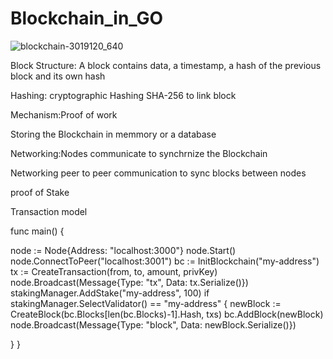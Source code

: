 # Blockchain_in_GO

![blockchain-3019120_640](https://github.com/user-attachments/assets/bf621c19-659f-4b3c-9567-a0196c7ecc3a)

Block Structure: A block contains data, a timestamp, a hash of the previous block and its own hash

Hashing: cryptographic Hashing SHA-256 to link block

Mechanism:Proof of work

Storing the Blockchain in memmory or a database

Networking:Nodes communicate to synchrnize the Blockchain

Networking peer to peer communication to sync blocks between nodes

proof of Stake

Transaction model


func main() {

  node := Node{Address: "localhost:3000"}
  node.Start()
  node.ConnectToPeer("localhost:3001")
  bc := InitBlockchain("my-address")
  tx := CreateTransaction(from, to, amount, privKey)
  node.Broadcast(Message{Type: "tx", Data: tx.Serialize()})
  stakingManager.AddStake("my-address", 100)
  if stakingManager.SelectValidator() == "my-address" {
  newBlock := CreateBlock(bc.Blocks[len(bc.Blocks)-1].Hash, txs)
  bc.AddBlock(newBlock)
  node.Broadcast(Message{Type: "block", Data: newBlock.Serialize()})
  
  } }
